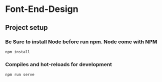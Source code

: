 # Font-End-Design


## Project setup

### Be Sure to install Node before run npm. Node come with NPM

```
npm install

```

### Compiles and hot-reloads for development
```
npm run serve
```
